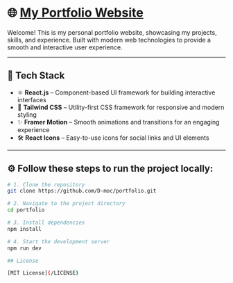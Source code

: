 # 🌐 [My Portfolio Website](https://portfolio-virid-five-o7m0ubek71.vercel.app/)

Welcome! This is my personal portfolio website, showcasing my projects, skills, and experience. Built with modern web technologies to provide a smooth and interactive user experience.  

---

## 🚀 Tech Stack  

- ⚛ **React.js** – Component-based UI framework for building interactive interfaces  
- 🎨 **Tailwind CSS** – Utility-first CSS framework for responsive and modern styling  
- ✨ **Framer Motion** – Smooth animations and transitions for an engaging experience  
- 🛠 **React Icons** – Easy-to-use icons for social links and UI elements  

---

## ⚙️ Follow these steps to run the project locally:  
 

```bash
# 1. Clone the repository
git clone https://github.com/D-moc/portfolio.git

# 2. Navigate to the project directory
cd portfolio

# 3. Install dependencies
npm install

# 4. Start the development server
npm run dev

## License

[MIT License](/LICENSE)